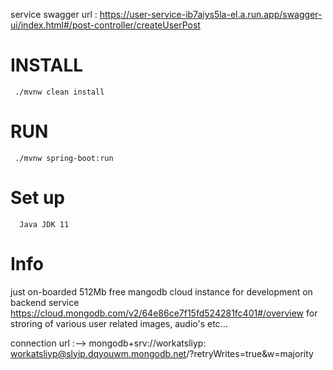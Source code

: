 service swagger url : https://user-service-ib7aiys5la-el.a.run.app/swagger-ui/index.html#/post-controller/createUserPost

# INSTALL

```
 ./mvnw clean install
```


# RUN

```
 ./mvnw spring-boot:run
```

# Set up
````
  Java JDK 11
````


# Info 


just on-boarded 512Mb free mangodb cloud instance for development on backend service https://cloud.mongodb.com/v2/64e86ce7f15fd524281fc401#/overview for stroring of various user related images, audio's etc...

connection url :--> mongodb+srv://workatsliyp: workatsliyp@slyip.dqyouwm.mongodb.net/?retryWrites=true&w=majority

